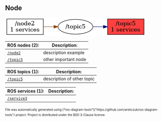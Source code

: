 <!--
File was automatically generated using 'ros-diagram-tools' project.
Project is distributed under the BSD 3-Clause license.
-->

## Node

[![/topic5](n__topic5.png "/topic5")](n__topic5.png)

| ROS nodes (2): | Description: |
| ----------------------------------- | ------------ |
| [`/node2`](n__node2.html) | description example |
| [`/topic5`](n__topic5.html) | other important node |

| ROS topics (1): | Description: |
| ----------------------------------- | ------------ |
| [`/topic5`](t__topic5.html) | description of other topic |

| ROS services (1): | Description: |
| ----------------------------------- | ------------ |
| [`/service3`](s__service3.html) |  |


<font size="1">
    File was automatically generated using [*ros-diagram-tools*]("https://github.com/anetczuk/ros-diagram-tools") project.
    Project is distributed under the BSD 3-Clause license.
</font>
